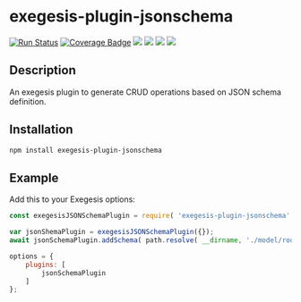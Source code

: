# exegesis-plugin-jsonschema

[![Run Status](https://api.shippable.com/projects/5c437f657433f60600a12e74/badge?branch=master)]()
[![Coverage Badge](https://api.shippable.com/projects/5c437f657433f60600a12e74/coverageBadge?branch=master)]()
![](https://img.shields.io/github/issues/phil-mitchell/exegesis-plugin-jsonschema.svg)
![](https://img.shields.io/github/license/phil-mitchell/exegesis-plugin-jsonschema.svg)
![](https://img.shields.io/node/v/exegesis-plugin-jsonschema.svg)
![](https://img.shields.io/npm/dependency-version/exegesis-plugin-jsonschema/swagger-ui-express.svg)

## Description

An exegesis plugin to generate CRUD operations based on JSON schema definition.

## Installation

```sh
npm install exegesis-plugin-jsonschema
```

## Example

Add this to your Exegesis options:

```js
const exegesisJSONSchemaPlugin = require( 'exegesis-plugin-jsonschema' );

var jsonShemaPlugin = exegesisJSONSchemaPlugin({});
await jsonSchemaPlugin.addSchema( path.resolve( __dirname, './model/root.json' ) );

options = {
    plugins: [
        jsonSchemaPlugin
    ]
};
```
